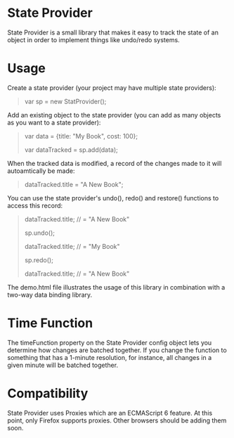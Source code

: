 # State Provider

State Provider is a small library that makes it easy to track the state of an object in order to implement things like undo/redo systems.

# Usage

Create a state provider (your project may have multiple state providers):

> var sp = new StatProvider();

Add an existing object to the state provider (you can add as many objects as you want to a state provider):

> var data = {title: "My Book", cost: 100};
>
> var dataTracked = sp.add(data);

When the tracked data is modified, a record of the changes made to it will autoamtically be made:

> dataTracked.title = "A New Book";

You can use the state provider's undo(), redo() and restore() functions to access this record:

> dataTracked.title; // = "A New Book"
>
> sp.undo();
>
> dataTracked.title; // = "My Book"
>
> sp.redo();
>
> dataTracked.title; // = "A New Book"

The demo.html file illustrates the usage of this library in combination with a two-way data binding library.

# Time Function

The timeFunction property on the State Provider config object lets you determine how changes are batched together. If you change the function to something that has a 1-minute resolution, for instance, all changes in a given minute will be batched together.

# Compatibility

State Provider uses Proxies which are an ECMAScript 6 feature. At this point, only Firefox supports proxies. Other browsers should be adding them soon.
